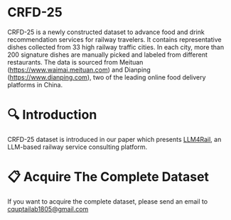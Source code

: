 # CRFD-25
CRFD-25 is a newly constructed dataset to advance food and drink recommendation services for railway travelers. It contains representative dishes collected from 33 high railway traffic cities. In each city, more than 200 signature dishes are manually picked and labeled from different restaurants. The data is sourced from Meituan (https://www.waimai.meituan.com) and Dianping (https://www.dianping.com), two of the leading online food delivery platforms in China.

# 🔍 Introduction
CRFD-25 dataset is introduced in our paper which presents [LLM4Rail](https://github.com/CQUPTAI/LLM4Rail), an LLM-based railway service consulting platform.

# 📋 Acquire The Complete Dataset 
If you want to acquire the complete dataset, please send an email to cquptailab1805@gmail.com

